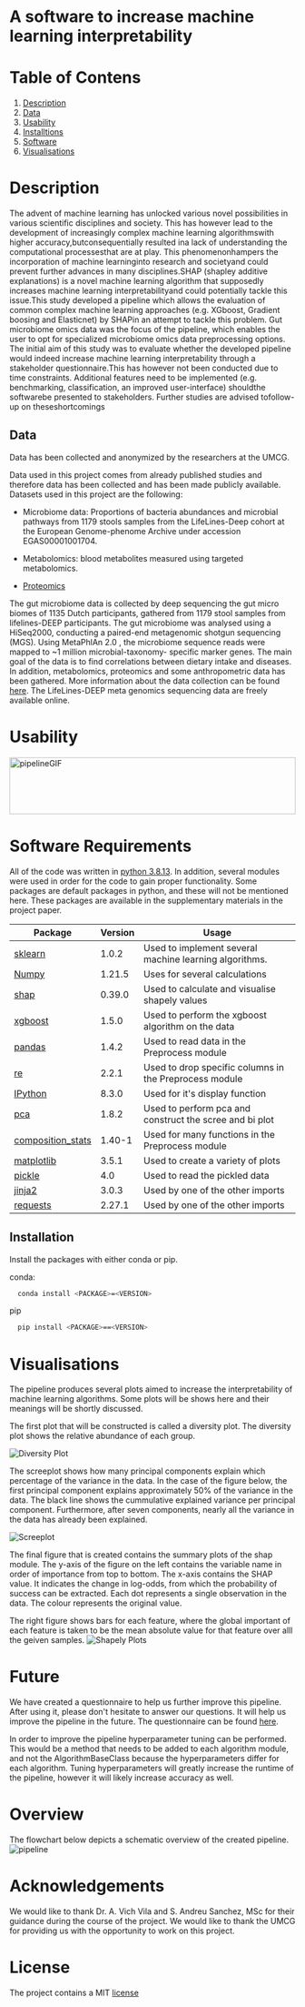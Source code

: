 # A software to increase machine learning interpretability

# Table of Contens
1. [Description](#Description)
2. [Data](#Data)
3. [Usability](#Usability)
4. [Installtions](#Installations)
5. [Software](#Software)
6. [Visualisations](#Visualisations)


# Description
The advent of  machine  learning has unlocked various novel  possibilities  in  various scientific  disciplines  and society.  This has  however  lead  to the  development  of increasingly complex machine learning algorithmswith higher accuracy,butconsequentially resulted ina lack of understanding the computational processesthat are at play.  This phenomenonhampers  the  incorporation  of machine  learninginto  research  and  societyand could prevent further  advances  in  many  disciplines.SHAP (shapley  additive  explanations)  is  a  novel  machine learning  algorithm  that supposedly  increases  machine learning interpretabilityand could potentially tackle this issue.This study developed a pipeline which allows the evaluation  of common complex  machine  learning approaches   (e.g.   XGboost,   Gradient   boosing   and Elasticnet) by   SHAPin  an   attempt   to   tackle   this problem. Gut microbiome omics data was the focus of the pipeline,   which enables   the   user   to   opt   for specialized   microbiome   omics   data preprocessing options. The  initial  aim  of  this  study  was  to  evaluate whether the  developed  pipeline  would indeed increase machine learning interpretability through a stakeholder questionnaire.This  has  however  not  been  conducted due to time constraints. Additional features need to be implemented   (e.g.   benchmarking,   classification, an improved   user-interface) shouldthe   softwarebe presented to stakeholders. Further studies are advised tofollow-up on theseshortcomings




## Data
Data has been collected and anonymized by the researchers at the UMCG. 

Data used in this project comes from already published studies and therefore data has been collected and has been made publicly available. Datasets used in this project are the following: 

-  Microbiome data: Proportions of bacteria abundances and microbial pathways from 1179 stools samples from the LifeLines-Deep cohort at the European Genome-phenome Archive under accession EGAS00001001704. 

- Metabolomics: blood metabolites measured using targeted metabolomics.  

- [Proteomics](https://www.olink.com)  

The gut microbiome data is collected by deep sequencing the gut micro biomes of 1135 Dutch participants, gathered from 1179 stool samples from lifelines-DEEP participants. The gut microbiome was analysed using a HiSeq2000, conducting a paired-end metagenomic shotgun sequencing (MGS). 
Using MetaPhlAn 2.0 , the microbiome sequence reads were mapped to ~1 million microbial-taxonomy- specific marker genes. The main goal of the data is to find correlations between dietary intake and diseases. In addition, metabolomics, proteomics and some anthropometric data has been gathered.
More information about the data collection can be found [here](https://ega-archive.org/studies/EGAS00001005027). 
The LifeLines-DEEP meta genomics sequencing data are freely available online. 

# Usability

<img src="Visualisations/Usage.gif" alt="pipelineGIF" height="100" width="100%">


# Software Requirements

All of the code was written in [python 3.8.13](https://www.python.org/downloads/release/python-3813/).
In addition, several modules were used in order for the code to gain proper functionality. Some packages are default 
packages in python, and these will not be mentioned here. These packages are available in the supplementary materials
in the project paper.

| Package                                                             | Version | Usage                                                         |
|---------------------------------------------------------------------|---------|---------------------------------------------------------------|
| [sklearn](https://scikit-learn.org/stable/supervised_learning.html) | 1.0.2   | Used to implement several  machine learning algorithms.       |
| [Numpy](https://numpy.org/)                                         | 1.21.5  | Uses for several calculations                                 |
| [shap](https://shap.readthedocs.io/en/latest/index.html)            | 0.39.0  | Used to calculate and visualise shapely values                |
| [xgboost](https://xgboost.readthedocs.io/en/stable/)                | 1.5.0   | Used to perform the xgboost algorithm on the data             |
| [pandas](https://pandas.pydata.org/docs/)                           | 1.4.2   | Used to read data in the Preprocess module                    |
| [re](https://docs.python.org/3/library/re.html)                     | 2.2.1   | Used to drop specific columns in the Preprocess module        |
| [IPython](https://pypi.org/project/ipython/)                        | 8.3.0   | Used for it's display function                                |
| [pca](https://pypi.org/project/pca/)                                | 1.8.2   | Used to perform pca and construct the scree and bi plot       |
| [composition_stats](https://pypi.org/project/composition-stats/)    | 1.40-1  | Used for many functions in the Preprocess module              |
| [matplotlib](https://matplotlib.org/)                               | 3.5.1   | Used to create a variety of plots                             |
| [pickle](https://docs.python.org/3/library/pickle.html)             | 4.0     | Used to read the pickled data                                 |
| [jinja2](https://jinja.palletsprojects.com/en/3.0.x/)               | 3.0.3   | Used by one of the other imports                              |
| [requests](https://requests.readthedocs.io/en/latest/)              | 2.27.1  | Used by one of the other imports                              |


## Installation
Install the packages with either conda or pip.

conda:
```bash
  conda install <PACKAGE>=<VERSION>
```

pip
```bash
  pip install <PACKAGE>==<VERSION>
```


# Visualisations
The pipeline produces several plots aimed to increase the interpretability of machine learning algorithms.
Some plots will be shows here and their meanings will be shortly discussed.


The first plot that will be constructed is called a diversity plot. The diversity plot shows the relative abundance of each group.

![Diversity Plot](Visualisations/DiversityPlot.png)


The screeplot shows how many principal components explain which percentage of the variance in the data. In the case of the figure below, the first principal component explains approximately 50% of the variance in the data. The black line shows the cummulative explained variance per principal component. Furthermore, after seven components, nearly all the variance in the data has already been explained.

![Screeplot](Visualisations/Screeplot.png)



The final figure that is created contains the summary plots of the shap module. The y-axis of the figure on the left contains the variable name in order of importance from top to bottom. The x-axis contains the SHAP value. It indicates the change in log-odds, from which the probability of success can be extracted. Each dot represents a single observation in the data. The colour represents the original value.

The right figure shows bars for each feature, where the global important of each feature is taken to be the 
mean absolute value for that feature over alll the geiven samples.
![Shapely Plots](Visualisations/ShapelyPlots.png)


# Future
We have created a questionnaire to help us further improve this pipeline. After using it, please don't hesitate 
to answer our questions. It will help us improve the pipeline in the future. The questionnaire can be found
[here](https://docs.google.com/forms/d/e/1FAIpQLSc_e2J3mxyiqu-RCSdUfX8M3nImsFRcippZnV-pZy27q75qNQ/viewform).

In order to improve the pipeline hyperparameter tuning can be performed. This would be a method that needs to be added to each algorithm module,
and not the AlgorithmBaseClass because the hyperparameters differ for each algorithm. Tuning hyperparameters will greatly increase the runtime of the pipeline,
however it will likely increase accuracy as well.


# Overview

The flowchart below depicts a schematic overview of the created pipeline.
![pipeline](Visualisations/Flowchart.png)


# Acknowledgements
We would like to thank Dr. A. Vich Vila and S. Andreu Sanchez, MSc for their guidance during the course of the project. We would like
to thank the UMCG for providing us with the opportunity to work on this project. 


# License
The project contains a MIT [license](LICENSE)
